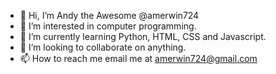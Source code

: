 - 👋 Hi, I’m Andy the Awesome @amerwin724
- 👀 I’m interested in computer programming.  
- 🌱 I’m currently learning Python, HTML, CSS and Javascript.
- 💞️ I’m looking to collaborate on anything.
- 📫 How to reach me email me at amerwin724@gmail.com


